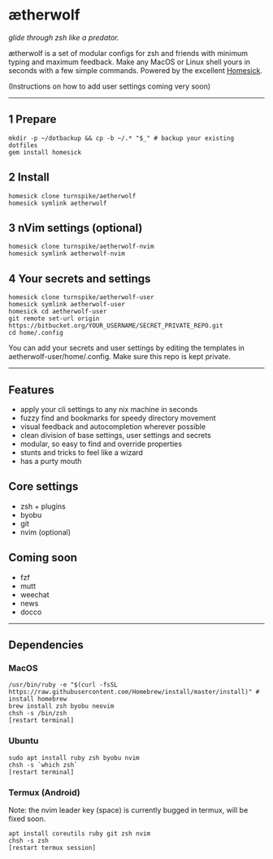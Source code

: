 # ætherwolf

_glide through zsh like a predator._

ætherwolf is a set of modular configs for zsh and friends with minimum typing and maximum feedback. Make any MacOS or Linux shell yours in seconds with a few simple commands. Powered by the excellent [Homesick](https://github.com/technicalpickles/homesick).

(Instructions on how to add user settings coming very soon)

***

## 1 Prepare

    mkdir -p ~/dotbackup && cp -b ~/.* "$_" # backup your existing dotfiles
    gem install homesick
    
## 2 Install

    homesick clone turnspike/aetherwolf
    homesick symlink aetherwolf
    
## 3 nVim settings (optional)

    homesick clone turnspike/aetherwolf-nvim
    homesick symlink aetherwolf-nvim
    
## 4 Your secrets and settings 
 
    homesick clone turnspike/aetherwolf-user
    homesick symlink aetherwolf-user
    homesick cd aetherwolf-user
    git remote set-url origin https://bitbucket.org/YOUR_USERNAME/SECRET_PRIVATE_REPO.git
    cd home/.config

You can add your secrets and user settings by editing the templates in aetherwolf-user/home/.config. Make sure this repo is kept private.

***

## Features

  * apply your cli settings to any nix machine in seconds
  * fuzzy find and bookmarks for speedy directory movement
  * visual feedback and autocompletion wherever possible
  * clean division of base settings, user settings and secrets
  * modular, so easy to find and override properties
  * stunts and tricks to feel like a wizard
  * has a purty mouth

## Core settings

  * zsh + plugins
  * byobu
  * git
  * nvim (optional)

## Coming soon

  * fzf
  * mutt
  * weechat
  * news
  * docco

***

## Dependencies

### MacOS

    /usr/bin/ruby -e "$(curl -fsSL https://raw.githubusercontent.com/Homebrew/install/master/install)" # install homebrew
    brew install zsh byobu neovim
    chsh -s /bin/zsh
    [restart terminal]
  
### Ubuntu

    sudo apt install ruby zsh byobu nvim 
    chsh -s `which zsh`
    [restart terminal]

### Termux (Android)

Note: the nvim leader key (space) is currently bugged in termux, will be fixed soon. 

    apt install coreutils ruby git zsh nvim
    chsh -s zsh
    [restart termux session]
